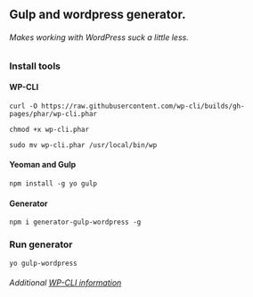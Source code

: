 ## Gulp and wordpress generator.
###### Makes working with WordPress suck a little less.

### Install tools
#### WP-CLI
`curl -O https://raw.githubusercontent.com/wp-cli/builds/gh-pages/phar/wp-cli.phar`

`chmod +x wp-cli.phar`

`sudo mv wp-cli.phar /usr/local/bin/wp`

#### Yeoman and Gulp
`npm install -g yo gulp`

#### Generator
`npm i generator-gulp-wordpress -g`

### Run generator
`yo gulp-wordpress`


###### Additional [WP-CLI information](http://wp-cli.org/)

